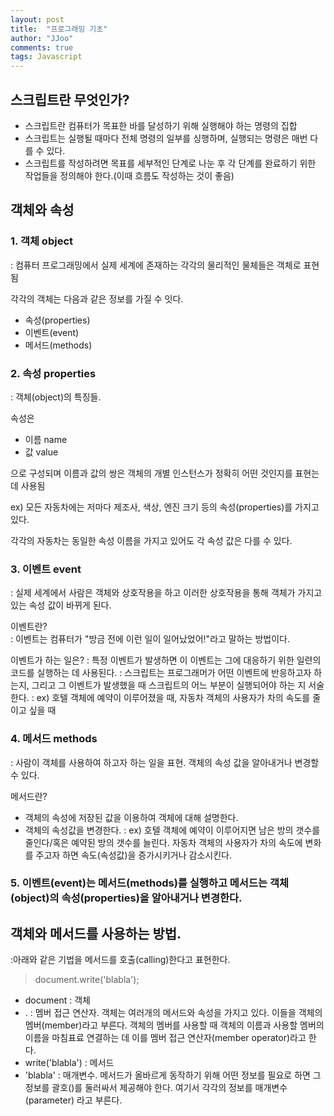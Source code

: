 ```yaml
---
layout: post
title:  "프로그래밍 기초"
author: "JJoo"
comments: true
tags: Javascript
---
```



## 스크립트란 무엇인가?

- 스크립트란 컴퓨터가 목표한 바를 달성하기 위해 실행해야 하는 명령의 집합
- 스크립트는 실행될 때마다 전체 명령의 일부를 싱행하며, 실행되는 명령은 매번 다를 수 있다.
- 스크립트를 작성하려면 목표를 세부적인 단계로 나눈 후 각 단계를 완료하기 위한 작업들을 정의해야 한다.(이때 흐름도 작성하는 것이 좋음)


## 객체와 속성 


### 1. 객체 object 
: 컴퓨터 프로그래밍에서 실제 세계에 존재하는 각각의 물리적인 물체들은 객체로 표현됨

각각의 객체는 다음과 같은 정보를 가질 수 잇다.
- 속성(properties)
- 이벤트(event)
- 메서드(methods)

### 2. 속성 properties
: 객체(object)의 특징들. 

속성은

- 이름 name
- 값 value

으로 구성되며 이름과 값의 쌍은 객체의 개별 인스턴스가 정확히 어떤 것인지를 표현는 데 사용됨

ex) 모든 자동차에는 저마다 제조사, 색상, 엔진 크기 등의 속성(properties)를 가지고 있다.

각각의 자동차는 동일한 속성 이름을 가지고 있어도 각 속성 값은 다를 수 있다.

### 3. 이벤트 event 
: 실제 세계에서 사람은 객체와 상호작용을 하고 이러한 상호작용을 통해 객체가 가지고 있는  속성 값이 바뀌게 된다.

이벤트란?   
: 이벤트는 컴퓨터가 "방금 전에 이런 일이 일어났었어!"라고 말하는 방법이다.

이벤트가 하는 일은?
: 특정 이벤트가 발생하면 이 이벤트는 그에 대응하기 위한 일련의 코드를 실행하는 데 사용된다.
: 스크립트는 프로그래머가 어떤 이벤트에 반응하고자 하는지, 그리고 그 이벤트가 발생했을 때 스크립트의 어느 부분이 실행되어야 하는 지 서술한다.
: ex) 호텔 객체에 예약이 이루어졌을 때, 자동차 객체의 사용자가 차의 속도를 줄이고 싶을 때

### 4. 메서드 methods
: 사람이 객체를 사용하여 하고자 하는 일을 표현. 객체의 속성 값을 알아내거나 변경할 수 있다.

메서드란?
- 객체의 속성에 저장된 값을 이용하여 객체에 대해 설명한다.
- 객체의 속성값을 변경한다.
: ex) 호텔 객체에 예약이 이루어지면 남은 방의 갯수를 줄인다/혹은 예약된 방의 갯수를 늘린다.
자동차 객체의 사용자가 차의 속도에 변화를 주고자 하면 속도(속성값)을 증가시키거나 감소시킨다.

### 5. 이벤트(event)는 메서드(methods)를 실행하고 메서드는 객체(object)의 속성(properties)을 알아내거나 변경한다.

## 객체와 메서드를 사용하는 방법.
:아래와 같은 기법을 메서드를 호출(calling)한다고 표현한다.
  
> document.write('blabla');

- document : 객체
- . : 멤버 접근 연산자. 객체는 여러개의 메서드와 속성을 가지고 있다. 이들을 객체의 멤버(member)라고 부른다. 객체의 멤버를 사용할 때 객체의 이름과 사용할 멤버의 이름을 마침표료 연결하는 데 이를 멤버 접근 연산자(member operator)라고 한다.
- write('blabla') : 메서드 
- 'blabla' : 매개변수. 메서드가 올바르게 동작하기 위해 어떤 정보를 필요로 하면 그 정보를 괄호()를 둘러싸서 제공해야 한다. 여기서 각각의 정보를 매개변수(parameter) 라고 부른다.

